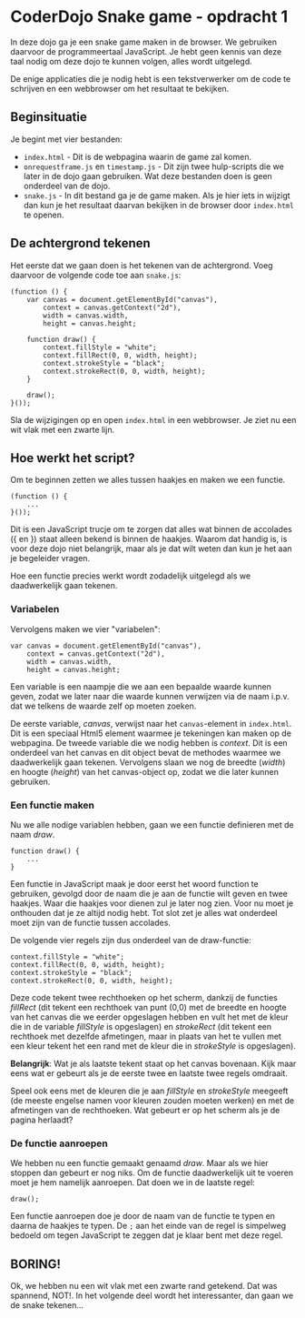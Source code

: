 # CoderDojo Snake game - opdracht 1

In deze dojo ga je een snake game maken in de browser. We gebruiken daarvoor de programmeertaal JavaScript. Je hebt geen kennis van deze taal nodig om deze dojo te kunnen volgen, alles wordt uitgelegd.

De enige applicaties die je nodig hebt is een tekstverwerker om de code te schrijven en een webbrowser om het resultaat te bekijken.

## Beginsituatie

Je begint met vier bestanden:

* `index.html` - Dit is de webpagina waarin de game zal komen.
* `onrequestframe.js` en `timestamp.js` - Dit zijn twee hulp-scripts die we later in de dojo gaan gebruiken. Wat deze bestanden doen is geen onderdeel van de dojo.
* `snake.js` - In dit bestand ga je de game maken. Als je hier iets in wijzigt dan kun je het resultaat daarvan bekijken in de browser door `index.html` te openen.

## De achtergrond tekenen

Het eerste dat we gaan doen is het tekenen van de achtergrond. Voeg daarvoor de volgende code toe aan `snake.js`:

    (function () {
        var canvas = document.getElementById("canvas"),
			context = canvas.getContext("2d"),
			width = canvas.width,
			height = canvas.height;

        function draw() {
            context.fillStyle = "white";
            context.fillRect(0, 0, width, height);
            context.strokeStyle = "black";
            context.strokeRect(0, 0, width, height);
        }

        draw();
    }());
    
Sla de wijzigingen op en open `index.html` in een webbrowser. Je ziet nu een wit vlak met een zwarte lijn.

## Hoe werkt het script?

Om te beginnen zetten we alles tussen haakjes en maken we een functie.

    (function () {
        ...
    }());
    
Dit is een JavaScript trucje om te zorgen dat alles wat binnen de accolades ({ en }) staat alleen bekend is binnen de haakjes. Waarom dat handig is, is voor deze dojo niet belangrijk, maar als je dat wilt weten dan kun je het aan je begeleider vragen.

Hoe een functie precies werkt wordt zodadelijk uitgelegd als we daadwerkelijk gaan tekenen.

### Variabelen

Vervolgens maken we vier "variabelen":

    var canvas = document.getElementById("canvas"),
		context = canvas.getContext("2d"),
		width = canvas.width,
		height = canvas.height;
    
Een variable is een naampje die we aan een bepaalde waarde kunnen geven, zodat we later naar die waarde kunnen verwijzen via de naam i.p.v. dat we telkens de waarde zelf op moeten zoeken.

De eerste variable, *canvas*, verwijst naar het `canvas`-element in `index.html`. Dit is een speciaal Html5 element waarmee je tekeningen kan maken op de webpagina. De tweede variable die we nodig hebben is *context*. Dit is een onderdeel van het canvas en dit object bevat de methodes waarmee we daadwerkelijk gaan tekenen. Vervolgens slaan we nog de breedte (*width*) en hoogte (*height*) van het canvas-object op, zodat we die later kunnen gebruiken.

### Een functie maken

Nu we alle nodige variablen hebben, gaan we een functie definieren met de naam *draw*. 

    function draw() {
        ...
    }

Een functie in JavaScript maak je door eerst het woord function te gebruiken, gevolgd door de naam die je aan de functie wilt geven en twee haakjes. Waar die haakjes voor dienen zul je later nog zien. Voor nu moet je onthouden dat je ze altijd nodig hebt. Tot slot zet je alles wat onderdeel moet zijn van de functie tussen accolades.

De volgende vier regels zijn dus onderdeel van de draw-functie:

    context.fillStyle = "white";
    context.fillRect(0, 0, width, height);
    context.strokeStyle = "black";
    context.strokeRect(0, 0, width, height);

Deze code tekent twee rechthoeken op het scherm, dankzij de functies *fillRect* (dit tekent een rechthoek van punt (0,0) met de breedte en hoogte van het canvas die we eerder opgeslagen hebben en vult het met de kleur die in de variable *fillStyle* is opgeslagen) en *strokeRect* (dit tekent een rechthoek met dezelfde afmetingen, maar in plaats van het te vullen met een kleur tekent het een rand met de kleur die in *strokeStyle* is opgeslagen). 

**Belangrijk**: Wat je als laatste tekent staat op het canvas bovenaan. Kijk maar eens wat er gebeurt als je de eerste twee en laatste twee regels omdraait.

Speel ook eens met de kleuren die je aan *fillStyle* en *strokeStyle* meegeeft (de meeste engelse namen voor kleuren zouden moeten werken) en met de afmetingen van de rechthoeken. Wat gebeurt er op het scherm als je de pagina herlaadt?

### De functie aanroepen

We hebben nu een functie gemaakt genaamd *draw*. Maar als we hier stoppen dan gebeurt er nog niks. Om de functie daadwerkelijk uit te voeren moet je hem namelijk aanroepen. Dat doen we in de laatste regel:

	draw();

Een functie aanroepen doe je door de naam van de functie te typen en daarna de haakjes te typen. De `;` aan het einde van de regel is simpelweg bedoeld om tegen JavaScript te zeggen dat je klaar bent met deze regel.

## BORING!

Ok, we hebben nu een wit vlak met een zwarte rand getekend. Dat was spannend, NOT!. In het volgende deel wordt het interessanter, dan gaan we de snake tekenen...
